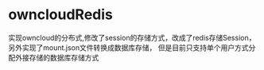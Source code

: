# owncloudRedis
实现owncloud的分布式,修改了session的存储方式，改成了redis存储Session，另外实现了mount.json文件转换成数据库存储，
但是目前只支持单个用户方式分配外接存储的数据库存储方式
